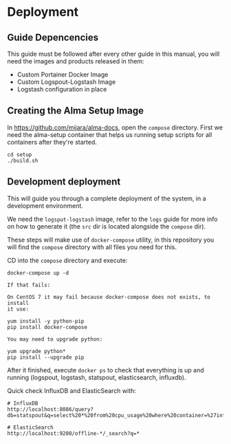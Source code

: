 # Deployment

## Guide Depencencies

This guide must be followed after every other guide in this manual, you will
need the images and products released in them:

- Custom Portainer Docker Image
- Custom Logspout-Logstash Image
- Logstash configuration in place

## Creating the Alma Setup Image

In https://github.com/mijara/alma-docs, open the `compose` directory. First
we need the alma-setup container that helps us running setup scripts for all
containers after they're started.

```
cd setup
./build.sh
```

## Development deployment

This will guide you through a complete deployment of the system, in a
development environment.

We need the `logsput-logstash` image, refer to the `logs` guide for more info
on how to generate it (the `src` dir is located alongside the `compose`
dir).

These steps will make use of `docker-compose` utility, in this repository you
will find the `compose` directory with all files you need for this.

CD into the `compose` directory and execute:

```
docker-compose up -d
```

    If that fails:

    On CentOS 7 it may fail because docker-compose does not exists, to install
    it use:

    yum install -y python-pip
    pip install docker-compose

    You may need to upgrade python:

    yum upgrade python*
    pip install --upgrade pip

After it finished, execute `docker ps` to check that everything is up and
running (logspout, logstash, statspout, elasticsearch, influxdb).

Quick check InfluxDB and ElasticSearch with:

```
# InfluxDB
http://localhost:8086/query?db=statspout&q=select%20*%20from%20cpu_usage%20where%20container=%27influxdb%27

# ElasticSearch
http://localhost:9200/offline-*/_search?q=*
```
